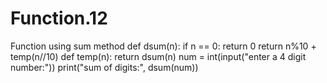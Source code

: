 # Function.12
Function using sum method
def dsum(n):
    if n == 0:
        return 0
    return n%10 + temp(n//10)
def temp(n):
    return dsum(n)
num = int(input("enter a 4 digit number:"))
print("sum of digits:", dsum(num))
